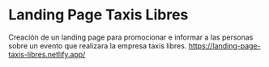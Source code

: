 # Landing Page Taxis Libres
Creación de un landing page para promocionar e informar a las personas sobre un evento que realizara la empresa taxis libres.
https://landing-page-taxis-libres.netlify.app/
